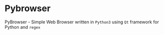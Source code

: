 # Pybrowser
PyBrowser - Simple Web Browser
written in `Python3` using `Qt` framework for Python and `regex`
